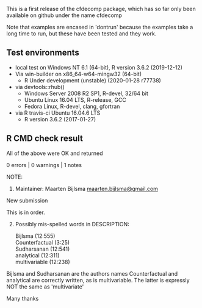 
This is a first release of the cfdecomp package, which has so far only been available on github under the name cfdecomp

Note that examples are encased in 'dontrun' because the examples take a long time to run, but these have been tested and they work.

## Test environments

* local test on Windows NT 6.1 (64-bit), R version 3.6.2 (2019-12-12)
* Via win-builder on x86_64-w64-mingw32 (64-bit)
  * R Under development (unstable) (2020-01-28 r77738)
* via devtools::rhub()
	* Windows Server 2008 R2 SP1, R-devel, 32/64 bit
	* Ubuntu Linux 16.04 LTS, R-release, GCC
	* Fedora Linux, R-devel, clang, gfortran
* via R travis-ci Ubuntu 16.04.6 LTS
	* R version 3.6.2 (2017-01-27)


## R CMD check result
All of the above were OK and returned

0 errors | 0 warnings | 1 notes 



NOTE: 
1) Maintainer: Maarten Bijlsma <maarten.bijlsma@gmail.com>
  
  New submission

This is in order.



2) Possibly mis-spelled words in DESCRIPTION:

    Bijlsma (12:555)  
    Counterfactual (3:25)  
    Sudharsanan (12:541)  
    analytical (12:311)  
    multivariable (12:238)  

Bijlsma and Sudharsanan are the authors names
Counterfactual and analytical are correctly written, as is multivariable. The latter is expressly NOT the same as 'multivariate'


Many thanks

